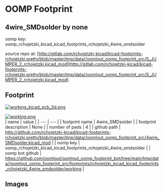 # OOMP Footprint  
## 4wire_SMDsolder  by none  
  
oomp key: oomp_rchojetzki_kicad_kicad_footprints_rchojetzki_4wire_smdsolder  
  
source repo at: [http://gitlab.com/rchojetzki-kicad/kicad-footprints-rchojetzki.pretty/blob/master/tmp/data//oomlout_oomp_footprint_src/S_JUMPER_2_rchojetzki.kicad_mod](http://gitlab.com/rchojetzki-kicad/kicad-footprints-rchojetzki.pretty/blob/master/tmp/data//oomlout_oomp_footprint_src/S_JUMPER_2_rchojetzki.kicad_mod)  
## Footprint  
  
[![working_kicad_pcb_3d.png](working_kicad_pcb_3d_600.png)](working_kicad_pcb_3d.png)  
  
[![working.png](working_600.png)](working.png)  
| name | value | 
| --- | --- | 
| footprint name | 4wire_SMDsolder | 
| footprint description | None | 
| number of pads | 4 | 
| github path | http://github.com/rchojetzki-kicad/kicad-footprints-rchojetzki.pretty/blob/master/tmp/data//oomlout_oomp_footprint_src/4wire_SMDsolder.kicad_mod | 
| oomp key | oomp_rchojetzki_kicad_kicad_footprints_rchojetzki_4wire_smdsolder | 
| oomp bot github | https://github.com/oomlout/oomlout_oomp_footprint_bot/tree/main/tmp/data//oomlout_oomp_footprint_src/footprints/rchojetzki_kicad_kicad_footprints_rchojetzki_4wire_smdsolder/working | 
## Images  
